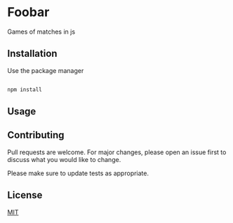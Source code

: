 # Foobar

Games of matches in js

## Installation

Use the package manager 

```bash

npm install

```

## Usage

## Contributing
Pull requests are welcome. For major changes, please open an issue first to discuss what you would like to change.

Please make sure to update tests as appropriate.

## License
[MIT](https://choosealicense.com/licenses/mit/)